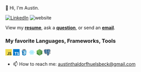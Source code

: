 👋 Hi, I'm Austin.

<div>

<a href="https://www.linkedin.com/in/austinhuelsbeck" target="_blank"><img src="https://img.shields.io/badge/LinkedIn-%230077B5.svg?&style=flat-square&logo=linkedin&logoColor=white" alt="LinkedIn"></a>
<img src="https://img.shields.io/static/v1?label=Website&message=austinthaldorfhuelsbeck.com&color=%230076D6&style=flat-square&logo=internet-explorer&logoColor=%230076D6" alt="website"/>
</a>
<a href="https://austinthaldorfhuelsbeck.github.io/ath-portf/" target="_blank">
</a>
<br>

View my **[resume](https://austinthaldorfhuelsbeck.github.io/ath-portf/AustinThaldorfHuelsbeck_Resume2024.pdf)**, ask a **[question](https://github.com/austinthaldorfhuelsbeck/austinthaldorfhuelsbeck/issues/new)**, or send an **[email](mailto:austinthaldorfhuelsbeck@gmail.com)**.

<h3><strong>My favorite Languages, Frameworks, Tools</strong></h3>  

<code><img height="20" src="https://raw.githubusercontent.com/github/explore/80688e429a7d4ef2fca1e82350fe8e3517d3494d/topics/javascript/javascript.png"></code>
<code><img height="20" src="https://raw.githubusercontent.com/github/explore/80688e429a7d4ef2fca1e82350fe8e3517d3494d/topics/typescript/typescript.png"></code>
<code><img height="20" src="https://raw.githubusercontent.com/github/explore/80688e429a7d4ef2fca1e82350fe8e3517d3494d/topics/css/css.png"></code>
<code><img height="20" src="https://raw.githubusercontent.com/github/explore/80688e429a7d4ef2fca1e82350fe8e3517d3494d/topics/react/react.png"></code>
<code><img height="20" src="https://raw.githubusercontent.com/github/explore/80688e429a7d4ef2fca1e82350fe8e3517d3494d/topics/nodejs/nodejs.png"></code>
<code><img height="20" src="https://raw.githubusercontent.com/github/explore/80688e429a7d4ef2fca1e82350fe8e3517d3494d/topics/postgresql/postgresql.png"></code>

</div>

- 📫 How to reach me: austinthaldorfhuelsbeck@gmail.com
